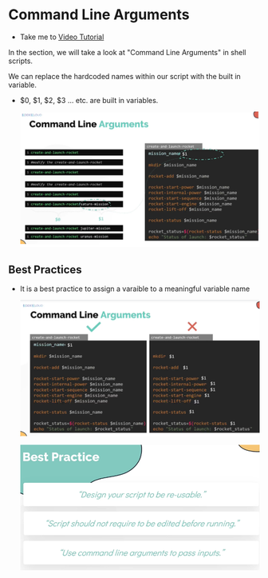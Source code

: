 # Command Line Arguments
  - Take me to [Video Tutorial](https://kodekloud.com/topic/command-line-arguments/)
  
In the section, we will take a look at "Command Line Arguments" in shell scripts.

We can replace the hardcoded names within our script with the built in variable.
- $0, $1, $2, $3 ... etc. are built in variables.
  
  ![cla](../../images/cla.PNG)

## Best Practices
- It is a best practice to assign a varaible to a meaningful variable name

  ![cla1](../../images/cla1.PNG)
  
  ![best-cla](../../images/best-cla.PNG)
  


  

